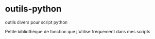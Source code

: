 # outils-python
outils divers pour script python

Petite bibliothèque de fonction que j'utilise fréquement dans mes scripts
